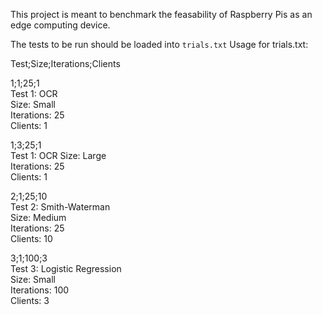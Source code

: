 This project is meant to benchmark the feasability of Raspberry Pis as an edge computing device.


The tests to be run should be loaded into `trials.txt`
Usage for trials.txt:

Test;Size;Iterations;Clients

1;1;25;1  
Test 1: OCR  
Size: Small  
Iterations: 25  
Clients: 1  
  
1;3;25;1  
Test 1: OCR
Size: Large  
Iterations: 25  
Clients: 1  
  
2;1;25;10  
Test 2: Smith-Waterman  
Size: Medium  
Iterations: 25  
Clients: 10  
  
3;1;100;3  
Test 3: Logistic Regression  
Size: Small  
Iterations: 100  
Clients: 3  



